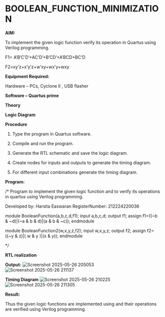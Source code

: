 # BOOLEAN_FUNCTION_MINIMIZATION

**AIM:**

To implement the given logic function verify its operation in Quartus using Verilog programming.

F1= A’B’C’D’+AC’D’+B’CD’+A’BCD+BC’D 

F2=xy’z+x’y’z+w’xy+wx’y+wxy

**Equipment Required:**

Hardware – PCs, Cyclone II , USB flasher

**Software – Quartus prime**

**Theory**

**Logic Diagram**

**Procedure**

1.	Type the program in Quartus software.

2.	Compile and run the program.

3.	Generate the RTL schematic and save the logic diagram.

4.	Create nodes for inputs and outputs to generate the timing diagram.

5.	For different input combinations generate the timing diagram.


**Program:**

/* Program to implement the given logic function and to verify its operations in quartus using Verilog programming. 

Developed by: Harsita Easwaran  RegisterNumber: 212224220036

module BooleanFunction(a,b,c,d,f1); 
input a,b,c,d; 
output f1; 
assign f1=((~b & ~d)|(~a & b & d)|(a & b & ~c)); 
endmodule

module BooleanFunction2(w,x,y,z,f2); 
input w,x,y,z; 
output f2; 
assign f2=((~y & z)|( w & y )|(x & y)); 
endmodule

*/


**RTL realization**

**Output:**
![Screenshot 2025-05-26 205053](https://github.com/user-attachments/assets/17ef2d36-426b-49cf-85c6-dcd112fe21bb)
![Screenshot 2025-05-26 211137](https://github.com/user-attachments/assets/8b4b5819-6689-45d4-81d0-6372886eb712)


**Timing Diagram**
![Screenshot 2025-05-26 210225](https://github.com/user-attachments/assets/a2454b44-6d88-48c1-8d78-e88ec936acc6)
![Screenshot 2025-05-26 211305](https://github.com/user-attachments/assets/e7940c31-a577-47b6-bd6a-521b836fc6a6)

**Result:**

Thus the given logic functions are implemented using and their operations are verified using Verilog programming.

